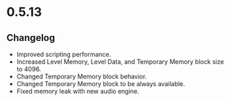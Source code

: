 # 0.5.13

## Changelog

-   Improved scripting performance.
-   Increased Level Memory, Level Data, and Temporary Memory block size to 4096.
-   Changed Temporary Memory block behavior.
-   Changed Temporary Memory block to be always available.
-   Fixed memory leak with new audio engine.
